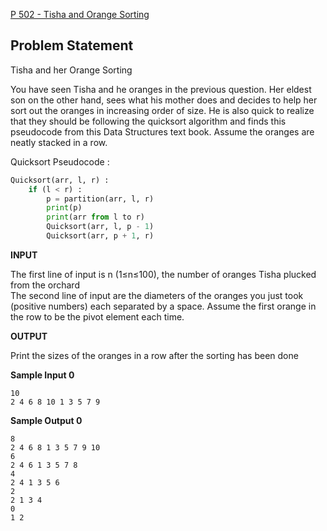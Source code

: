 [P 502 - Tisha and Orange Sorting](https://www.hackerrank.com/contests/may-jun-2023-ccc-lbrce-coding-practice-open/challenges/01x09-tisha-and-orange-sorting)

**Problem Statement**
---
Tisha and her Orange Sorting

You have seen Tisha and he oranges in the previous question. Her eldest son on the other hand, sees what his mother does and decides to help her sort out the oranges in increasing order of size. He is also quick to realize that they should be following the quicksort algorithm and finds this pseudocode from this Data Structures text book. Assume the oranges are neatly stacked in a row.

Quicksort Pseudocode :

```py
Quicksort(arr, l, r) : 
	if (l < r) : 
		p = partition(arr, l, r)
		print(p)
		print(arr from l to r)
		Quicksort(arr, l, p - 1)
		Quicksort(arr, p + 1, r)
```

**INPUT**

The first line of input is n (1≤n≤100), the number of oranges Tisha plucked from the orchard<br>
The second line of input are the diameters of the oranges you just took (positive numbers) each separated by a space. Assume the first orange in the row to be the pivot element each time.

**OUTPUT**

Print the sizes of the oranges in a row after the sorting has been done

**Sample Input 0**

```
10
2 4 6 8 10 1 3 5 7 9
```

**Sample Output 0**

```
8
2 4 6 8 1 3 5 7 9 10 
6
2 4 6 1 3 5 7 8 
4
2 4 1 3 5 6 
2
2 1 3 4 
0
1 2 
```